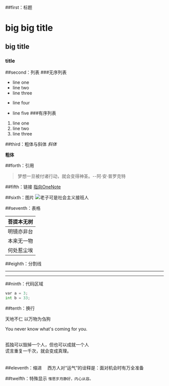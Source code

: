 ##first：标题

# big big title

## big title

### title

##second：列表
###无序列表
* line one
* line two
* line three
- line four
+ line five
###有序列表

1. line one
1. line two
1. line three

##third：粗体与斜体
*斜体*

**粗体**

##forth：引用
>梦想一旦被付诸行动，就会变得神圣。--阿·安·普罗克特


##fifth：链接
[指向OneNote](http://www.zhihu.com)

##sixth：图片
![老子可是社会主义接班人](http://img4.duitang.com/uploads/item/201601/23/20160123214908_fFWTr.jpeg)



##seventh：表格

| 菩提本无树 |
|----------|
| 明镜亦非台 |
| 本来无一物 |
| 何处惹尘埃 |

##eighth：分割线
***
---

##ninth：代码区域
```python
var a = 3;
int b = 33;
```

##tenth：换行
<p>天地不仁 以万物为刍狗
<p>You never know what's coming for you.

<br />孤独可以毁掉一个人，但也可以成就一个人
<br />谎言重复一千次，就会变成真理。
<br>
<br>
<br>
##eleventh：缩进
&emsp;西方人对“运气”的诠释是：面对机会时有万全准备


##twelfth：特殊显示
`惟愿岁月静好，内心从容。` 
